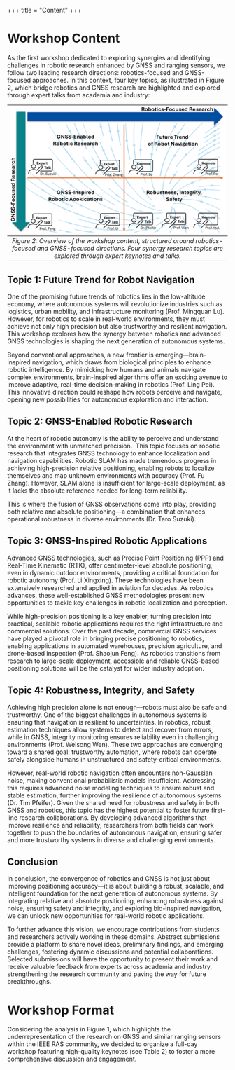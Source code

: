 +++
title = "Content"
+++


# Workshop Content

As the first workshop dedicated to exploring synergies and identifying challenges in robotic research enhanced by GNSS and ranging sensors, we follow two leading research directions: robotics-focused and GNSS-focused approaches. In this context, four key topics, as illustrated in Figure 2, which bridge robotics and GNSS research are highlighted and explored through expert talks from academia and industry:


| ![](content.png) | 
|:--:| 
| *Figure 2: Overview of the workshop content, structured around robotics-focused and GNSS-focused directions. Four synergy research topics are explored through expert keynotes and talks.* |

## Topic 1: Future Trend for Robot Navigation

One of the promising future trends of robotics lies in the low-altitude economy, where autonomous systems will revolutionize industries such as logistics, urban mobility, and infrastructure monitoring (Prof. Mingquan Lu). However, for robotics to scale in real-world environments, they must achieve not only high precision but also trustworthy and resilient navigation. This workshop explores how the synergy between robotics and advanced GNSS technologies is shaping the next generation of autonomous systems. 

Beyond conventional approaches, a new frontier is emerging—brain-inspired navigation, which draws from biological principles to enhance robotic intelligence. By mimicking how humans and animals navigate complex environments, brain-inspired algorithms offer an exciting avenue to improve adaptive, real-time decision-making in robotics (Prof. Ling Pei). This innovative direction could reshape how robots perceive and navigate, opening new possibilities for autonomous exploration and interaction.

## Topic 2: GNSS-Enabled Robotic Research
At the heart of robotic autonomy is the ability to perceive and understand the environment with unmatched precision.  This topic focuses on robotic research that integrates GNSS technology to enhance localization and navigation capabilities. Robotic SLAM has made tremendous progress in achieving high-precision relative positioning, enabling robots to localize themselves and map unknown environments with accuracy (Prof. Fu Zhang). However, SLAM alone is insufficient for large-scale deployment, as it lacks the absolute reference needed for long-term reliability.

This is where the fusion of GNSS observations come into play, providing both relative and absolute positioning—a combination that enhances operational robustness in diverse environments (Dr. Taro Suzuki).

## Topic 3: GNSS-Inspired Robotic Applications

Advanced GNSS technologies, such as Precise Point Positioning (PPP) and Real-Time Kinematic (RTK), offer centimeter-level absolute positioning, even in dynamic outdoor environments, providing a critical foundation for robotic autonomy (Prof. Li Xingxing). These technologies have been extensively researched and applied in aviation for decades. As robotics advances, these well-established GNSS methodologies present new opportunities to tackle key challenges in robotic localization and perception.

While high-precision positioning is a key enabler, turning precision into practical, scalable robotic applications requires the right infrastructure and commercial solutions. Over the past decade, commercial GNSS services have played a pivotal role in bringing precise positioning to robotics, enabling applications in automated warehouses, precision agriculture, and drone-based inspection (Prof. Shaojun Feng). As robotics transitions from research to large-scale deployment, accessible and reliable GNSS-based positioning solutions will be the catalyst for wider industry adoption.

## Topic 4: Robustness, Integrity, and Safety

Achieving high precision alone is not enough—robots must also be safe and trustworthy. One of the biggest challenges in autonomous systems is ensuring that navigation is resilient to uncertainties. In robotics, robust estimation techniques allow systems to detect and recover from errors, while in GNSS, integrity monitoring ensures reliability even in challenging environments (Prof. Weisong Wen). These two approaches are converging toward a shared goal: trustworthy automation, where robots can operate safely alongside humans in unstructured and safety-critical environments.

However, real-world robotic navigation often encounters non-Gaussian noise, making conventional probabilistic models insufficient. Addressing this requires advanced noise modeling techniques to ensure robust and stable estimation, further improving the resilience of autonomous systems (Dr. Tim Pfeifer). Given the shared need for robustness and safety in both GNSS and robotics, this topic has the highest potential to foster future first-line research collaborations. By developing advanced algorithms that improve resilience and reliability, researchers from both fields can work together to push the boundaries of autonomous navigation, ensuring safer and more trustworthy systems in diverse and challenging environments.

## Conclusion

In conclusion, the convergence of robotics and GNSS is not just about improving positioning accuracy—it is about building a robust, scalable, and intelligent foundation for the next generation of autonomous systems. By integrating relative and absolute positioning, enhancing robustness against noise, ensuring safety and integrity, and exploring bio-inspired navigation, we can unlock new opportunities for real-world robotic applications.

To further advance this vision, we encourage contributions from students and researchers actively working in these domains. Abstract submissions provide a platform to share novel ideas, preliminary findings, and emerging challenges, fostering dynamic discussions and potential collaborations. Selected submissions will have the opportunity to present their work and receive valuable feedback from experts across academia and industry, strengthening the research community and paving the way for future breakthroughs.

# Workshop Format

Considering the analysis in Figure 1, which highlights the underrepresentation of the research on GNSS and similar ranging sensors within the IEEE RAS community, we decided to organize a full-day workshop featuring high-quality keynotes (see Table 2) to foster a more comprehensive discussion and engagement.